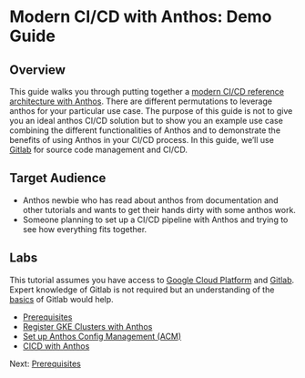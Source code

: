 # Modern CI/CD with Anthos: Demo Guide

## Overview

This guide walks you through putting together a [modern CI/CD reference architecture with Anthos](https://cloud.google.com/solutions/modern-ci-cd-with-anthos). There are different permutations to leverage anthos for your particular use case. The purpose of this guide is not to give you an ideal anthos CI/CD solution but to show you an example use case combining the different functionalities of Anthos and to demonstrate the benefits of using Anthos in your CI/CD process. In this guide, we’ll use [Gitlab](https://about.gitlab.com/) for source code management and CI/CD.

## Target Audience
*   Anthos newbie who has read about anthos from documentation and other tutorials and wants to get their hands dirty with some anthos work. 
*   Someone planning to set up a CI/CD pipeline with Anthos and trying to see how everything fits together.

## Labs
This tutorial assumes you have access to [Google Cloud Platform](https://cloud.google.com) and [Gitlab](https://gitlab.com/). Expert knowledge of Gitlab is not required but an understanding of the [basics](https://docs.gitlab.com/ee/gitlab-basics/) of Gitlab would help.

*   [Prerequisites](#bookmark=id.fe8jvrbdeh59)
*   [Register GKE Clusters with Anthos](#bookmark=id.8xu4vpko5qfv)
*   [Set up Anthos Config Management (ACM)](#bookmark=id.wcte6mcoiw79)
*   [CICD with Anthos](#bookmark=id.e2x2j17l2hxl)


Next: [Prerequisites](https://github.com/itodotimothy6/professional-services/blob/anthos-cicd-with-gitlab/examples/anthos-cicd-with-gitlab/docs/1-prerequisites.md)